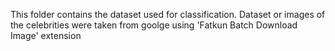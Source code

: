 This folder contains the dataset used for classification.
Dataset or images of the celebrities were taken from goolge using 'Fatkun Batch Download Image' extension
